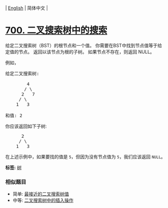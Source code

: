| [English](README_EN.md) | 简体中文 |

# [700. 二叉搜索树中的搜索](https://leetcode-cn.com/problems/search-in-a-binary-search-tree)
<p>给定二叉搜索树（BST）的根节点和一个值。 你需要在BST中找到节点值等于给定值的节点。 返回以该节点为根的子树。 如果节点不存在，则返回 NULL。</p>

<p>例如，</p>

<pre>
给定二叉搜索树:

        4
       / \
      2   7
     / \
    1   3

和值: 2
</pre>

<p>你应该返回如下子树:</p>

<pre>
      2     
     / \   
    1   3
</pre>

<p>在上述示例中，如果要找的值是 <code>5</code>，但因为没有节点值为 <code>5</code>，我们应该返回 <code>NULL</code>。</p>

**标签:**  [树](https://leetcode-cn.com/tag/tree) 
 ### 相似题目
- 简单:	[最接近的二叉搜索树值](https://leetcode-cn.com/problems/closest-binary-search-tree-value) 
- 中等:	[二叉搜索树中的插入操作](https://leetcode-cn.com/problems/insert-into-a-binary-search-tree) 

